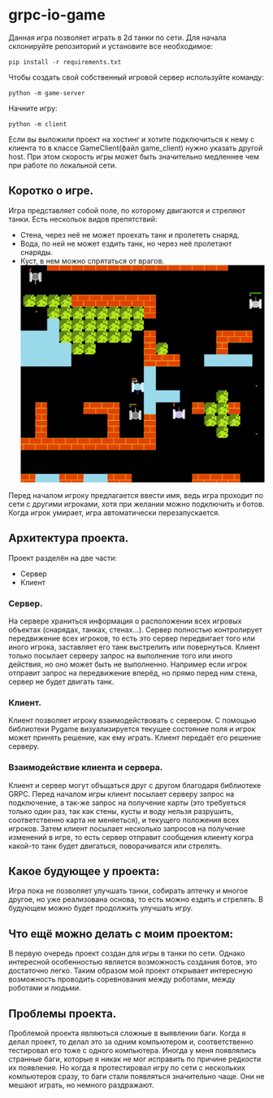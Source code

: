 # grpc-io-game
Данная игра позволяет играть в 2d танки по сети.
Для начала склонируйте репозиторий и установите все необходимое:
```
pip install -r requirements.txt
```

Чтобы создать свой собственный игровой сервер используйте команду:
```
python -m game-server
```
Начните игру:
```
python -m client
```
Если вы выложили проект на хостинг и хотите подключиться к нему с клиента то в классе GameClient(файл game_client) нужно указать другой host. При этом скорость игры может быть значительно медленнее чем при работе по локальной сети.

## Коротко о игре.
  Игра представляет собой поле, по которому двигаются и стреляют танки. Есть нескольок видов препятствий:
  * Стена, через неё не может проехать танк и пролететь снаряд.
  * Вода, по ней не может ездить танк, но через неё пролетают снаряды.
  * Куст, в нем можно спрятаться от врагов.
  ![Скриншот из игры](https://github.com/victormorozov1/tanks-server/raw/master/screenshots/scr1.png)
  
  Перед началом игроку предлагается ввести имя, ведь игра проходит по сети с другими игроками, хотя при желании можно подключить и ботов. Когда игрок умирает, игра автоматически перезапускается.
## Архитектура проекта.
  Проект разделён на две части:
  * Сервер
  * Клиент
### Сервер.
  На сервере храниться информация о расположении всех игровых объектах (снарядах, танках, стенах...). Сервер полностью контролирует передвижение всех игроков, то есть это сервер передвигает того или иного игрока, заставляет его танк выстрелить или повернуться. Клиент только посылает серверу запрос на выполнение того или иного действия, но оно может быть не выполненно. Например если игрок отправит запрос на передвижение вперёд, но прямо перед ним стена, сервер не будет двигать танк. 
### Клиент.
  Клиент позволяет игроку взаимодействовать с сервером. С помощью библиотеки Pygame визуализируется текущее состояние поля и игрок может принять решение, как ему играть. Клиент передаёт его решение серверу.
### Взаимодействие клиента и сервера.
  Клиент и сервер могут объщаться друг с другом благодаря библиотеке GRPC. Перед началом игры клиент посылает серверу запрос на подключение, а так-же запрос на получение карты (это требуеться только один раз, так как стены, кусты и воду нельзя разрушить, соответственно карта не меняеться), и текущего положения всех игроков. Затем клиент посылает несколько запросов на получение изменений в игре, то есть сервер отправит сообщения клиенту когра какой-то танк будет двигаться, поворачиватся или стрелять. 

## Какое будующее у проекта:
  Игра пока не позволяет улучшать танки, собирать аптечку и многое другое, но уже реализована основа, то есть можно ездить и стрелять. В будующем можно будет продолжить улучшать игру.
  
## Что ещё можно делать с моим проектом:
  В первую очередь проект создан для игры в танки по сети.
  Однако интересной особенностью является возможность создания ботов, это достаточно легко. Таким образом мой проект открывает интересную возможность проводить соревнования между роботами, между роботами и людьми.
  
## Проблемы проекта.
Проблемой проекта являються сложные в выявлении баги. Когда я делал проект, то делал это за одним компьютером и, соответственно тестировал его тоже с одного компьютера. Иногда у меня появлялись странные баги, которые я никак не мог исправить по причине редкости их появления. Но когда я протестировал игру по сети с нескольких компьютеров сразу, то баги стали появляться значительно чаще. Они не мешают играть, но немного раздражают.
